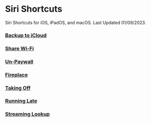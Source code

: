 # Siri Shortcuts
Siri Shortcuts for iOS, iPadOS, and macOS. Last Updated 01/09/2023.

### [Backup to iCloud](https://www.icloud.com/shortcuts/6449380b13ad497eb683c00ed0893791)

### [Share Wi-Fi](https://www.icloud.com/shortcuts/2b84202efc4941718824c3670a9203fc)

### [Un-Paywall](https://www.icloud.com/shortcuts/2b84202efc4941718824c3670a9203fc)

### [Fireplace](https://www.icloud.com/shortcuts/f471ffab462c4e3bbafc6b9d6ab9743d)

### [Taking Off](https://www.icloud.com/shortcuts/8e541a15a53040238327204a89f434f1)

### [Running Late](https://www.icloud.com/shortcuts/8814a8974ea24ec79728827e112599f0)

### [Streaming Lookup](https://www.icloud.com/shortcuts/1da1cdcacb94421d9a072f83bcfcd209)
